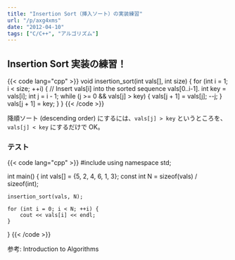 ```yaml
---
title: "Insertion Sort（挿入ソート）の実装練習"
url: "/p/axg4xms"
date: "2012-04-10"
tags: ["C/C++", "アルゴリズム"]
---
```


Insertion Sort 実装の練習！
----

{{< code lang="cpp" >}}
void insertion_sort(int vals[], int size) {
    for (int i = 1; i < size; ++i) {
        // Insert vals[i] into the sorted sequence vals[0..i-1].
        int key = vals[i];
        int j = i - 1;
        while (j >= 0 && vals[j] > key) {
            vals[j + 1] = vals[j];
            --j;
        }
        vals[j + 1] = key;
    }
}
{{< /code >}}

降順ソート (descending order) にするには、`vals[j] > key` というところを、`vals[j] < key` にするだけで OK。

### テスト

{{< code lang="cpp" >}}
#include <iostream>
using namespace std;

int main() {
    int vals[] = {5, 2, 4, 6, 1, 3};
    const int N = sizeof(vals) / sizeof(int);

    insertion_sort(vals, N);

    for (int i = 0; i < N; ++i) {
        cout << vals[i] << endl;
    }
}
{{< /code >}}

参考: Introduction to Algorithms

